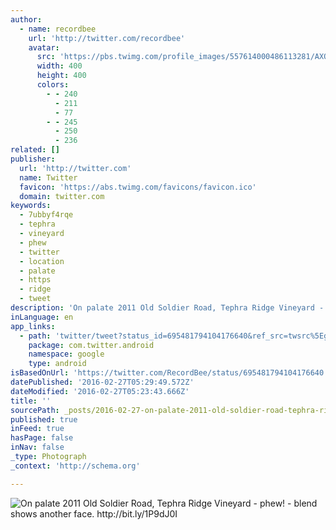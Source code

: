 ```yaml
---
author:
  - name: recordbee
    url: 'http://twitter.com/recordbee'
    avatar:
      src: 'https://pbs.twimg.com/profile_images/557614000486113281/AXOLG3kB_400x400.jpeg'
      width: 400
      height: 400
      colors:
        - - 240
          - 211
          - 77
        - - 245
          - 250
          - 236
related: []
publisher:
  url: 'http://twitter.com'
  name: Twitter
  favicon: 'https://abs.twimg.com/favicons/favicon.ico'
  domain: twitter.com
keywords:
  - 7ubbyf4rqe
  - tephra
  - vineyard
  - phew
  - twitter
  - location
  - palate
  - https
  - ridge
  - tweet
description: 'On palate 2011 Old Soldier Road, Tephra Ridge Vineyard - phew! - blend shows another face. http://bit.ly/1P9dJ0I'
inLanguage: en
app_links:
  - path: 'twitter/tweet?status_id=695481794104176640&ref_src=twsrc%5Egoogle%7Ctwcamp%5Eandroidseo%7Ctwgr%5Estatus%7Ctwterm%5E695481794104176640'
    package: com.twitter.android
    namespace: google
    type: android
isBasedOnUrl: 'https://twitter.com/RecordBee/status/695481794104176640'
datePublished: '2016-02-27T05:29:49.572Z'
dateModified: '2016-02-27T05:23:43.666Z'
title: ''
sourcePath: _posts/2016-02-27-on-palate-2011-old-soldier-road-tephra-ridge-vineyard-phe.md
published: true
inFeed: true
hasPage: false
inNav: false
_type: Photograph
_context: 'http://schema.org'

---
```

![On palate 2011 Old Soldier Road&comma; Tephra Ridge Vineyard - phew&excl; - blend shows another face&period; http&colon;&sol;&sol;bit&period;ly&sol;1P9dJ0I](https://pbs.twimg.com/media/CabZAZQUcAEvcNZ.jpg:large)